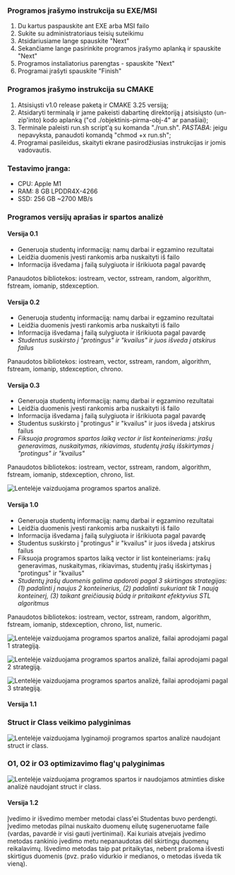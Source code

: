 ### Programos įrašymo instrukcija su EXE/MSI

1. Du kartus paspauskite ant EXE arba MSI failo
2. Sukite su administratoriaus teisių suteikimu
3. Atsidariusiame lange spauskite "Next"
4. Sekančiame lange pasirinkite programos įrašymo aplanką ir spauskite "Next"
5. Programos instaliatorius parengtas - spauskite "Next"
6. Programai įrašyti spauskite "Finish"

### Programos įrašymo instrukcija su CMAKE

1. Atsisiųsti v1.0 release paketą ir CMAKE 3.25 versiją;
2. Atsidaryti terminalą ir jame pakeisti dabartinę direktoriją į atsisiųsto (un-zip'into) kodo aplanką ("cd ./objektinis-pirma-obj-4" ar panašiai);
3. Terminale paleisti run.sh script'ą su komanda "./run.sh". *PASTABA*: jeigu nepavyksta, panaudoti komandą "chmod +x run.sh";
4. Programai pasileidus, skaityti ekrane pasirodžiusias instrukcijas ir jomis vadovautis.

### Testavimo įranga:
- CPU: Apple M1
- RAM: 8 GB LPDDR4X-4266
- SSD: 256 GB ~2700 MB/s

### Programos versijų aprašas ir spartos analizė

#### Versija 0.1

- Generuoja studentų informaciją: namų darbai ir egzamino rezultatai
- Leidžia duomenis įvesti rankomis arba nuskaityti iš failo
- Informacija išvedama į failą sulygiuota ir išrikiuota pagal pavardę

Panaudotos bibliotekos: iostream, vector, sstream, random, algorithm, fstream, iomanip, stdexception.

#### Versija 0.2

- Generuoja studentų informaciją: namų darbai ir egzamino rezultatai
- Leidžia duomenis įvesti rankomis arba nuskaityti iš failo
- Informacija išvedama į failą sulygiuota ir išrikiuota pagal pavardę
- *Studentus suskirsto į "protingus" ir "kvailus" ir juos išveda į atskirus failus*

Panaudotos bibliotekos: iostream, vector, sstream, random, algorithm, fstream, iomanip, stdexception, chrono.

#### Versija 0.3

- Generuoja studentų informaciją: namų darbai ir egzamino rezultatai
- Leidžia duomenis įvesti rankomis arba nuskaityti iš failo
- Informacija išvedama į failą sulygiuota ir išrikiuota pagal pavardę
- Studentus suskirsto į "protingus" ir "kvailus" ir juos išveda į atskirus failus
- *Fiksuoja programos spartos laiką vector ir list konteineriams: įrašų generavimas, nuskaitymas, rikiavimas, studentų įrašų išskirtymas į "protingus" ir "kvailus"*

Panaudotos bibliotekos: iostream, vector, sstream, random, algorithm, fstream, iomanip, stdexception, chrono, list.

![Lentelėje vaizduojama programos spartos analizė.](./spartos-analize/programos-spartos-analize-0.png)

#### Versija 1.0

- Generuoja studentų informaciją: namų darbai ir egzamino rezultatai
- Leidžia duomenis įvesti rankomis arba nuskaityti iš failo
- Informacija išvedama į failą sulygiuota ir išrikiuota pagal pavardę
- Studentus suskirsto į "protingus" ir "kvailus" ir juos išveda į atskirus failus
- Fiksuoja programos spartos laiką vector ir list konteineriams: įrašų generavimas, nuskaitymas, rikiavimas, studentų įrašų išskirtymas į "protingus" ir "kvailus"
- *Studentų įrašų duomenis galima apdoroti pagal 3 skirtingas strategijas: (1) padalinti į naujus 2 konteinerius, (2) padalinti sukuriant tik 1 naują konteinerį, (3) taikant greičiausią būdą ir pritaikant efektyvius STL algoritmus*

Panaudotos bibliotekos: iostream, vector, sstream, random, algorithm, fstream, iomanip, stdexception, chrono, list, numeric.

![Lentelėje vaizduojama programos spartos analizė, failai aprodojami pagal 1 strategiją.](./spartos-analize/programos-spartos-analize-1.png)

![Lentelėje vaizduojama programos spartos analizė, failai aprodojami pagal 2 strategiją.](./spartos-analize/programos-spartos-analize-2.png)

![Lentelėje vaizduojama programos spartos analizė, failai aprodojami pagal 3 strategiją.](./spartos-analize/programos-spartos-analize-3.png)

#### Versija 1.1

### Struct ir Class veikimo palyginimas

![Lentelėje vaizduojama lyginamoji programos spartos analizė naudojant struct ir class.](./spartos-analize/programos-spartos-analize-4.png)

### O1, O2 ir O3 optimizavimo flag'ų palyginimas

![Lentelėje vaizduojama programos spartos ir naudojamos atminties diske analizė naudojant struct ir class.](./spartos-analize/programos-spartos-analize-5.png)

#### Versija 1.2

Įvedimo ir išvedimo member metodai class'ei Studentas buvo perdengti. Įvedimo metodas pilnai nuskaito duomenų eilutę sugeneruotame faile (vardas, pavardė ir visi gauti įvertinimai). Kai kuriais atvejais įvedimo metodas rankinio įvedimo metu nepanaudotas dėl skirtingų duomenų reikalavimų. Išvedimo metodas taip pat pritaikytas, nebent prašoma išvesti skirtigus duomenis (pvz. prašo vidurkio ir medianos, o metodas išveda tik vieną).